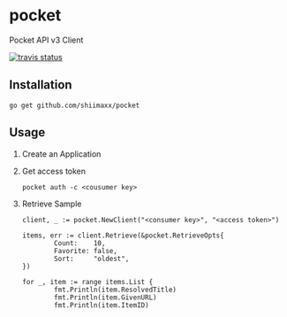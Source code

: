 # pocket

Pocket API v3 Client

[![travis status](https://travis-ci.org/shiimaxx/pocket.svg?branch=master)](https://travis-ci.org/shiimaxx/pocket.svg?branch=master)

## Installation

```
go get github.com/shiimaxx/pocket
```

## Usage

1. Create an Application
2. Get access token

    ```
    pocket auth -c <cousumer key>
    ```
3. Retrieve Sample

    ```
    client, _ := pocket.NewClient("<consumer key>", "<access token>")

    items, err := client.Retrieve(&pocket.RetrieveOpts{
            Count:    10,
            Favorite: false,
            Sort:     "oldest",
    })

    for _, item := range items.List {
            fmt.Println(item.ResolvedTitle)
            fmt.Println(item.GivenURL)
            fmt.Println(item.ItemID)
    ```
